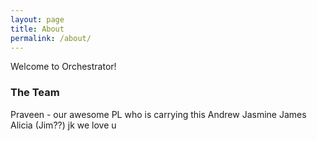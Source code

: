 ```yaml
---
layout: page
title: About
permalink: /about/
---
```


Welcome to Orchestrator!

### The Team

Praveen - our awesome PL who is carrying this
Andrew
Jasmine
James
Alicia
(Jim??) jk we love u

